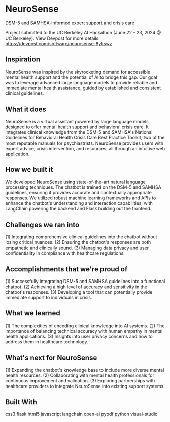 # NeuroSense
DSM-5 and SAMHSA-informed expert support and crisis care

Project submitted to the UC Berkeley AI Hackathon (June 22 - 23, 2024 @ UC Berkeley). 
View Devpost for more details: https://devpost.com/software/neurosense-8ykswz 

## Inspiration
NeuroSense was inspired by the skyrocketing demand for accessible mental health support and the potential of AI to bridge this gap. Our goal was to leverage advanced large language models to provide reliable and immediate mental health assistance, guided by established and consistent clinical guidelines.

## What it does
NeuroSense is a virtual assistant powered by large language models, designed to offer mental health support and behavioral crisis care. It integrates clinical knowledge from the DSM-5 and SAMHSA's National Guidelines for Behavioral Health Crisis Care Best Practice Toolkit, two of the most reputable manuals for psychiastrists. NeuroSense provides users with expert advice, crisis intervention, and resources, all through an intuitive web application.

## How we built it
We developed NeuroSense using state-of-the-art natural language processing techniques. The chatbot is trained on the DSM-5 and SAMHSA guidelines, ensuring it provides accurate and contextually appropriate responses. We utilized robust machine learning frameworks and APIs to enhance the chatbot's understanding and interaction capabilities, with LangChain powering the backend and Flask building out the frontend. 

## Challenges we ran into
(1) Integrating comprehensive clinical guidelines into the chatbot without losing critical nuances. 
(2) Ensuring the chatbot's responses are both empathetic and clinically sound.
(3) Managing data privacy and user confidentiality in compliance with healthcare regulations.

## Accomplishments that we're proud of
(1) Successfully integrating DSM-5 and SAMHSA guidelines into a functional chatbot.
(2) Achieving a high level of accuracy and sensitivity in the chatbot's responses.
(3) Developing a tool that can potentially provide immediate support to individuals in crisis.

## What we learned
(1) The complexities of encoding clinical knowledge into AI systems.
(2) The importance of balancing technical accuracy with human empathy in mental health applications.
(3) Insights into user privacy concerns and how to address them in healthcare technology.

## What's next for NeuroSense
(1) Expanding the chatbot's knowledge base to include more diverse mental health resources.
(2) Collaborating with mental health professionals for continuous improvement and validation.
(3) Exploring partnerships with healthcare providers to integrate NeuroSense into existing support systems.

## Built With
css3
flask
html5
javascript
langchain
open-ai
pypdf
python
visual-studio
